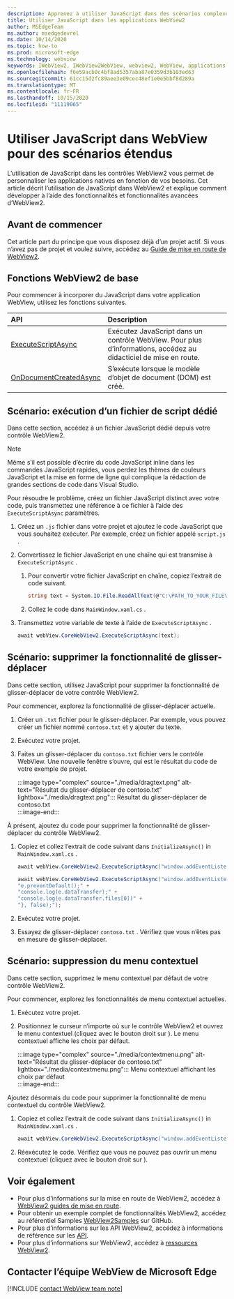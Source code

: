 ```yaml
---
description: Apprenez à utiliser JavaScript dans des scénarios complexes dans les applications WebView2
title: Utiliser JavaScript dans les applications WebView2
author: MSEdgeTeam
ms.author: msedgedevrel
ms.date: 10/14/2020
ms.topic: how-to
ms.prod: microsoft-edge
ms.technology: webview
keywords: IWebView2, IWebView2WebView, webview2, WebView, applications Win32, Win32, Edge, ICoreWebView2, ICoreWebView2Host, contrôle de navigateur, html Edge
ms.openlocfilehash: f6e59acb0c4bf8ad5357aba87e0359d3b103ed63
ms.sourcegitcommit: 61cc15d2fc89aee3e09cec48ef1e0e5bbf8d289a
ms.translationtype: MT
ms.contentlocale: fr-FR
ms.lasthandoff: 10/15/2020
ms.locfileid: "11119065"
---
```

# Utiliser JavaScript dans WebView pour des scénarios étendus  

L’utilisation de JavaScript dans les contrôles WebView2 vous permet de personnaliser les applications natives en fonction de vos besoins.  Cet article décrit l’utilisation de JavaScript dans WebView2 et explique comment développer à l’aide des fonctionnalités et fonctionnalités avancées d’WebView2.  

## Avant de commencer  

Cet article part du principe que vous disposez déjà d’un projet actif.  Si vous n’avez pas de projet et voulez suivre, accédez au [Guide de mise en route de WebView2][Webview2GettingstartedWpf].  

## Fonctions WebView2 de base  

Pour commencer à incorporer du JavaScript dans votre application WebView, utilisez les fonctions suivantes.  

| API  | Description  |
|:--- |:--- |  
| [ExecuteScriptAsync][Webview2ReferenceWpf09515MicrosoftWebExecutescriptasync] | Exécutez JavaScript dans un contrôle WebView. Pour plus d’informations, accédez au didacticiel de mise en route. |
| [OnDocumentCreatedAsync][Webview2ReferenceWin3209538Icorewebview2Addscripttoexecuteondocumentcreated] | S’exécute lorsque le modèle d’objet de document (DOM) est créé. |
      
## Scénario: exécution d’un fichier de script dédié  

Dans cette section, accédez à un fichier JavaScript dédié depuis votre contrôle WebView2.  

> [!NOTE]
> Même s’il est possible d’écrire du code JavaScript inline dans les commandes JavaScript rapides, vous perdez les thèmes de couleurs JavaScript et la mise en forme de ligne qui complique la rédaction de grandes sections de code dans Visual Studio.  

Pour résoudre le problème, créez un fichier JavaScript distinct avec votre code, puis transmettez une référence à ce fichier à l’aide des `ExecuteScriptAsync` paramètres.  

1.  Créez un `.js` fichier dans votre projet et ajoutez le code JavaScript que vous souhaitez exécuter.  Par exemple, créez un fichier appelé `script.js` .  
1.  Convertissez le fichier JavaScript en une chaîne qui est transmise à `ExecuteScriptAsync` .  
    1.  Pour convertir votre fichier JavaScript en chaîne, copiez l’extrait de code suivant.  
        
        ```csharp
        string text = System.IO.File.ReadAllText(@"C:\PATH_TO_YOUR_FILE\script.js");
        ```  
        
    1.  Collez le code dans `MainWindow.xaml.cs` .  
1.  Transmettez votre variable de texte à l’aide de `ExecuteScriptAsync` .  
    
    ```csharp
    await webView.CoreWebView2.ExecuteScriptAsync(text);
    ```  

## Scénario: supprimer la fonctionnalité de glisser-déplacer  

Dans cette section, utilisez JavaScript pour supprimer la fonctionnalité de glisser-déplacer de votre contrôle WebView2.  

Pour commencer, explorez la fonctionnalité de glisser-déplacer actuelle.  

1.  Créer un `.txt` fichier pour le glisser-déplacer.  Par exemple, vous pouvez créer un fichier nommé `contoso.txt` et y ajouter du texte.  
1.  Exécutez votre projet.  
1.  Faites un glisser-déplacer du `contoso.txt` fichier vers le contrôle WebView.  Une nouvelle fenêtre s’ouvre, qui est le résultat du code de votre exemple de projet.  
    
    :::image type="complex" source="./media/dragtext.png" alt-text="Résultat du glisser-déplacer de contoso.txt" lightbox="./media/dragtext.png":::
       Résultat du glisser-déplacer de contoso.txt  
    :::image-end:::  

À présent, ajoutez du code pour supprimer la fonctionnalité de glisser-déplacer du contrôle WebView2.  

1.  Copiez et collez l’extrait de code suivant dans `InitializeAsync()` in `MainWindow.xaml.cs` .   
            
    ```csharp   
    await webView.CoreWebView2.ExecuteScriptAsync("window.addEventListener('dragover',function(e){e.preventDefault();},false);");
    
    await webView.CoreWebView2.ExecuteScriptAsync("window.addEventListener('drop',function(e){" +
    "e.preventDefault();" +
    "console.log(e.dataTransfer);" +
    "console.log(e.dataTransfer.files[0])" +
    "}, false);");
    ```  
          
1.  Exécutez votre projet.  
1.  Essayez de glisser-déplacer `contoso.txt` .  Vérifiez que vous n’êtes pas en mesure de glisser-déplacer.  

## Scénario: suppression du menu contextuel  

Dans cette section, supprimez le menu contextuel par défaut de votre contrôle WebView2.  

Pour commencer, explorez les fonctionnalités de menu contextuel actuelles.  

1.  Exécutez votre projet.  
1.  Positionnez le curseur n’importe où sur le contrôle WebView2 et ouvrez le menu contextuel (cliquez avec le bouton droit sur \).  Le menu contextuel affiche les choix par défaut.  
    
    :::image type="complex" source="./media/contextmenu.png" alt-text="Résultat du glisser-déplacer de contoso.txt" lightbox="./media/contextmenu.png":::
       Menu contextuel affichant les choix par défaut  
    :::image-end:::  
    
Ajoutez désormais du code pour supprimer la fonctionnalité de menu contextuel du contrôle WebView2.  

1.  Copiez et collez l’extrait de code suivant dans `InitializeAsync()` in `MainWindow.xaml.cs` .    
        
    ```csharp   
    await webView.CoreWebView2.ExecuteScriptAsync("window.addEventListener('contextmenu', window => {window.preventDefault();});");
    ```  

1.  Réexécutez le code.  Vérifiez que vous ne pouvez pas ouvrir un menu contextuel (cliquez avec le bouton droit sur \).  
   
## Voir également  

*   Pour plus d’informations sur la mise en route de WebView2, accédez à [WebView2 guides de mise en route][Webview2MainGettingStarted].  
*   Pour obtenir un exemple complet de fonctionnalités WebView2, accédez au référentiel Samples [WebView2Samples][GithubMicrosoftedgeWebview2samples] sur GitHub.  
*   Pour plus d’informations sur les API WebView2, accédez à informations de référence sur les [API][Webview2ApiReference].  
*   Pour plus d’informations sur WebView2, accédez à [ressources WebView2][Webview2MainNextSteps].  

## Contacter l’équipe WebView de Microsoft Edge  

[!INCLUDE [contact WebView team note](../includes/contact-webview-team-note.md)]  

<!-- links -->  

[DevtoolsGuideChromiumMain]: ../../devtools-guide-chromium.md "Outils de développement Microsoft Edge (chrome) | Documents Microsoft"  


[Webview2ApiReference]: ../webview2-api-reference.md "Référence sur l’API Microsoft Edge WebView2 | Documents Microsoft"  
[Webview2GettingstartedWpf]: ../gettingstarted/wpf.md "Commencer à utiliser WebView2 dans WPF (Preview) | Documents Microsoft"  
[Webview2MainGettingStarted]: ../index.md#getting-started "Mise en route-présentation de Microsoft Edge WebView2 (Preview) | Documents Microsoft"  
[Webview2MainNextSteps]: ../index.md#next-steps "Étapes suivantes-présentation de Microsoft Edge WebView2 (Preview) | Documents Microsoft"  
[Webview2ReferenceWin3209538Icorewebview2Addscripttoexecuteondocumentcreated]: ../reference/win32/0-9-538/icorewebview2.md#addscripttoexecuteondocumentcreated "AddScriptToExecuteOnDocumentCreated-0.9.579-interface ICoreWebView2 | Documents Microsoft"  
[Webview2ReferenceWpf09515MicrosoftWebExecutescriptasync]: ../reference/wpf/0-9-515/microsoft-web-webview2-wpf-webview2.md#executescriptasync "ExecuteScriptAsync-Microsoft. Web. WebView2. WPF. WebView2 classe | Documents Microsoft"  

[GithubMicrosoftedgeWebview2samples]: https://github.com/MicrosoftEdge/WebView2Samples "Exemples de WebView2-MicrosoftEdge/WebView2Samples | GitHub"  
